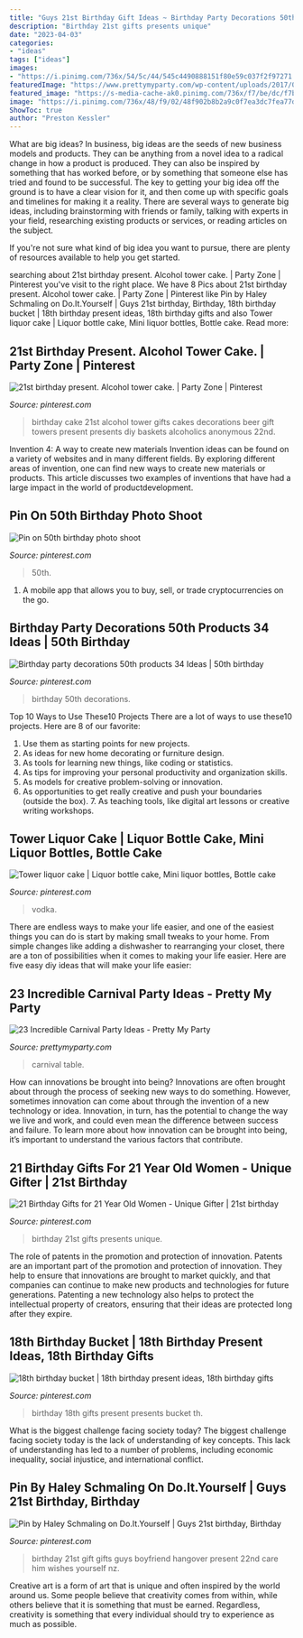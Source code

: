 ```yaml
---
title: "Guys 21st Birthday Gift Ideas ~ Birthday Party Decorations 50th Products 34 Ideas"
description: "Birthday 21st gifts presents unique"
date: "2023-04-03"
categories:
- "ideas"
tags: ["ideas"]
images:
- "https://i.pinimg.com/736x/54/5c/44/545c4490888151f80e59c037f2f97271.jpg"
featuredImage: "https://www.prettymyparty.com/wp-content/uploads/2017/08/Carnival-Party-Table.jpg"
featured_image: "https://s-media-cache-ak0.pinimg.com/736x/f7/be/dc/f7bedc16f8b8c1f4321340d2edac1cce.jpg"
image: "https://i.pinimg.com/736x/48/f9/02/48f902b8b2a9c0f7ea3dc7fea77d87e5--milestone-birthdays-th-birthday-presents.jpg"
ShowToc: true
author: "Preston Kessler"
---
```



What are big ideas?
In business, big ideas are the seeds of new business models and products. They can be anything from a novel idea to a radical change in how a product is produced. They can also be inspired by something that has worked before, or by something that someone else has tried and found to be successful. 
The key to getting your big idea off the ground is to have a clear vision for it, and then come up with specific goals and timelines for making it a reality. There are several ways to generate big ideas, including brainstorming with friends or family, talking with experts in your field, researching existing products or services, or reading articles on the subject. 

If you're not sure what kind of big idea you want to pursue, there are plenty of resources available to help you get started.

	

		
searching about 21st birthday present. Alcohol tower cake. | Party Zone | Pinterest you've visit to the right place. We have 8 Pics about 21st birthday present. Alcohol tower cake. | Party Zone | Pinterest like Pin by Haley Schmaling on Do.It.Yourself | Guys 21st birthday, Birthday, 18th birthday bucket | 18th birthday present ideas, 18th birthday gifts and also Tower liquor cake | Liquor bottle cake, Mini liquor bottles, Bottle cake. Read more:
		
    
## 21st Birthday Present. Alcohol Tower Cake. | Party Zone | Pinterest

<img loading=lazy src="https://s-media-cache-ak0.pinimg.com/736x/f7/be/dc/f7bedc16f8b8c1f4321340d2edac1cce.jpg" onerror="this.onerror=null;this.src='https://tse2.mm.bing.net/th?id=OIP.MEv8XlRQ6ssNduPftP7ZbQHaJ3&amp;pid=15.1';" alt="21st birthday present. Alcohol tower cake. | Party Zone | Pinterest">

_Source: pinterest.com_

>birthday cake 21st alcohol tower gifts cakes decorations beer gift towers present presents diy baskets alcoholics anonymous 22nd. 

	

Invention 4: A way to create new materials
Invention ideas can be found on a variety of websites and in many different fields. By exploring different areas of invention, one can find new ways to create new materials or products. This article discusses two examples of inventions that have had a large impact in the world of productdevelopment.

    
## Pin On 50th Birthday Photo Shoot

<img loading=lazy src="https://i.pinimg.com/736x/54/5c/44/545c4490888151f80e59c037f2f97271.jpg" onerror="this.onerror=null;this.src='https://tse4.mm.bing.net/th?id=OIP.A2XUfWYq5QNz-Iq-vc2XCAHaLH&amp;pid=15.1';" alt="Pin on 50th birthday photo shoot">

_Source: pinterest.com_

>50th. 

	

1. A mobile app that allows you to buy, sell, or trade cryptocurrencies on the go.

    
## Birthday Party Decorations 50th Products 34 Ideas | 50th Birthday

<img loading=lazy src="https://i.pinimg.com/736x/1f/56/79/1f5679ba131aa9dc6a400ca6b76c8175.jpg" onerror="this.onerror=null;this.src='https://tse3.mm.bing.net/th?id=OIP.yFk58A_c9mcEQQQnXZ8nJwAAAA&amp;pid=15.1';" alt="Birthday party decorations 50th products 34 Ideas | 50th birthday">

_Source: pinterest.com_

>birthday 50th decorations. 

	

Top 10 Ways to Use These10 Projects
There are a lot of ways to use these10 projects. Here are 8 of our favorite:
1. Use them as starting points for new projects.
2. As ideas for new home decorating or furniture design.
3. As tools for learning new things, like coding or statistics.
4. As tips for improving your personal productivity and organization skills.
5. As models for creative problem-solving or innovation.
6. As opportunities to get really creative and push your boundaries (outside the box).      7. As teaching tools, like digital art lessons or creative writing workshops. 
    
## Tower Liquor Cake | Liquor Bottle Cake, Mini Liquor Bottles, Bottle Cake

<img loading=lazy src="https://i.pinimg.com/736x/cd/77/ca/cd77ca42070350116a87bee1a94f0723.jpg" onerror="this.onerror=null;this.src='https://tse1.mm.bing.net/th?id=OIP.VTgWf5CxSksTJY0pxvzrlwHaJ4&amp;pid=15.1';" alt="Tower liquor cake | Liquor bottle cake, Mini liquor bottles, Bottle cake">

_Source: pinterest.com_

>vodka. 

	

There are endless ways to make your life easier, and one of the easiest things you can do is start by making small tweaks to your home. From simple changes like adding a dishwasher to rearranging your closet, there are a ton of possibilities when it comes to making your life easier. Here are five easy diy ideas that will make your life easier: 

    
## 23 Incredible Carnival Party Ideas - Pretty My Party

<img loading=lazy src="https://www.prettymyparty.com/wp-content/uploads/2017/08/Carnival-Party-Table.jpg" onerror="this.onerror=null;this.src='https://tse2.mm.bing.net/th?id=OIP.oobAT2dDkZx-_ypLtuhKHQHaKY&amp;pid=15.1';" alt="23 Incredible Carnival Party Ideas - Pretty My Party">

_Source: prettymyparty.com_

>carnival table. 

	

How can innovations be brought into being?
Innovations are often brought about through the process of seeking new ways to do something. However, sometimes innovation can come about through the invention of a new technology or idea. Innovation, in turn, has the potential to change the way we live and work, and could even mean the difference between success and failure. To learn more about how innovation can be brought into being, it’s important to understand the various factors that contribute.

    
## 21 Birthday Gifts For 21 Year Old Women - Unique Gifter | 21st Birthday

<img loading=lazy src="https://i.pinimg.com/736x/40/29/26/4029263d4dadfb7f9c721927571d8e13.jpg" onerror="this.onerror=null;this.src='https://tse3.mm.bing.net/th?id=OIP.j6sjXCPRrSAetS9UFGT7EQHaO0&amp;pid=15.1';" alt="21 Birthday Gifts for 21 Year Old Women - Unique Gifter | 21st birthday">

_Source: pinterest.com_

>birthday 21st gifts presents unique. 

	

The role of patents in the promotion and protection of innovation.
Patents are an important part of the promotion and protection of innovation. They help to ensure that innovations are brought to market quickly, and that companies can continue to make new products and technologies for future generations. Patenting a new technology also helps to protect the intellectual property of creators, ensuring that their ideas are protected long after they expire.

    
## 18th Birthday Bucket | 18th Birthday Present Ideas, 18th Birthday Gifts

<img loading=lazy src="https://i.pinimg.com/736x/48/f9/02/48f902b8b2a9c0f7ea3dc7fea77d87e5--milestone-birthdays-th-birthday-presents.jpg" onerror="this.onerror=null;this.src='https://tse3.mm.bing.net/th?id=OIP.ZjTjJUMCLHVei4DsSCxhIAHaJ3&amp;pid=15.1';" alt="18th birthday bucket | 18th birthday present ideas, 18th birthday gifts">

_Source: pinterest.com_

>birthday 18th gifts present presents bucket th. 

	

What is the biggest challenge facing society today?
The biggest challenge facing society today is the lack of understanding of key concepts. This lack of understanding has led to a number of problems, including economic inequality, social injustice, and international conflict.

    
## Pin By Haley Schmaling On Do.It.Yourself | Guys 21st Birthday, Birthday

<img loading=lazy src="https://i.pinimg.com/736x/e0/bd/a6/e0bda6592c6bdcd126ecad7a625c2fc3--nd-birthday-birthday-wishes.jpg" onerror="this.onerror=null;this.src='https://tse4.mm.bing.net/th?id=OIP.NCJotP4J_OBdVLQ3YAU34QHaJ3&amp;pid=15.1';" alt="Pin by Haley Schmaling on Do.It.Yourself | Guys 21st birthday, Birthday">

_Source: pinterest.com_

>birthday 21st gift gifts guys boyfriend hangover present 22nd care him wishes yourself nz. 

	

Creative art is a form of art that is unique and often inspired by the world around us. Some people believe that creativity comes from within, while others believe that it is something that must be earned. Regardless, creativity is something that every individual should try to experience as much as possible.

